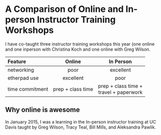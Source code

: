 # A Comparison of Online and In-person Instructor Training Workshops

I have co-taught three instructor training workshops this year (one online and one inperson with Christina Koch and one online with Greg Wilson. 

| Feature | Online | In Person 
| :--- | :---: | :---: |  
networking | poor | excellent 
etherpad use | excellent | poor
time commitment | prep + class time | prep + class time + <br> travel + paperwork

## Why online is awesome
In January 2015, I was a learning in the In-person instructor training at UC Davis taught by Greg Wilson, Tracy Teal, Bill Mills, and Aleksandra Pawlik.